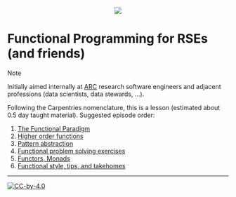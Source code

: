 <center>

![](assets/logo/λRSE.svg)

</center>

# Functional Programming for RSEs (and friends)

> [!NOTE]
> Initially aimed internally at [ARC](https://ucl.ac.uk/arc) research software engineers and adjacent professions (data scientists, data stewards, ...).

Following the Carpentries nomenclature, this is a lesson (estimated about 0.5 day taught material).
Suggested episode order:

1. [The Functional Paradigm](./01-functional-paradigm.md)
1. [Higher order functions](./02-higher-order.md)
1. [Pattern abstraction]()
1. [Functional problem solving exercises](./04-exercises.md)
1. [Functors, Monads]()
1. [Functional style, tips, and takehomes]()

---

[![CC-by-4.0](https://mirrors.creativecommons.org/presskit/buttons/88x31/svg/by.svg)](https://creativecommons.org/licenses/by/4.0/)
